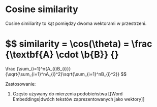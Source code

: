 # Cosine similarity

Cosine similiarity to kąt pomiędzy dwoma wektorami w przestrzeni.

$$ 
similarity = 
\cos(\theta) = 
\frac
{\textbf{A} \cdot \b{B}}
{}
=
\frac
	{\sum_{i=1}^n{A_{i}B_{i}}}
	{\sqrt{\sum_{i=1}^nA_{i}^2}\sqrt{\sum_{i=1}^nB_{i}^2}} 
$$


Zastosowanie:
1. Często używany do mierzenia podobieństwa [[Word Embeddings|dwóch tekstów zaprezentowanych jako wektory]]